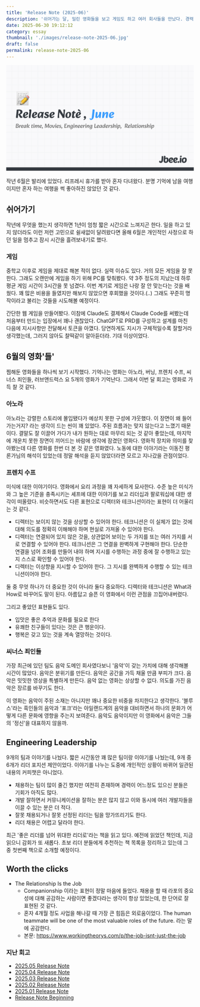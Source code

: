 ```yaml
---
title: 'Release Note (2025-06)'
description: '쉬어가는 달, 밀린 영화들을 보고 게임도 하고 여러 회사들을 만났다. 경력이 어느정도 있는 엔지니어에게는 아직까진 기회가 많은 것 같다.'
date: 2025-06-30 19:12:12
category: essay
thumbnail: './images/release-note-2025-06.jpg'
draft: false
permalink: release-note-2025-06
---
```


![](./images/release-note-2025-06.jpg)

작년 6월은 발리에 있었다. 리프레시 휴가를 받아 혼자 다녀왔다. 분명 기억에 남을 여행이지만 혼자 하는 여행을 썩 좋아하진 않았던 것 같다.

## 쉬어가기
작년에 무엇을 했는지 생각하면 1년이 엄청 짧은 시간으로 느껴지곤 한다. 일을 하고 있지 않더라도 이런 저런 고민으로 쉴새없이 달려왔다면 올해 6월은 개인적인 사정으로 하던 일을 멈추고 잠시 시간을 흘려보내기로 했다.

### 게임
중학교 이후로 게임을 제대로 해본 적이 없다. 실력 이슈도 있다. 거의 모든 게임을 잘 못한다. 그래도 오랜만에 게임을 하기 위해 PC를 맞춰봤다. 약 3주 정도의 지났는데 하루 평균 게임 시간이 3시간을 못 넘겼다. 이번 계기로 게임은 나랑 잘 안 맞는다는 것을 배웠다. 꽤 많은 비용을 들였지만 해보지 않았으면 후회했을 것이다.(..) 그래도 꾸준히 명작이라고 불리는 것들을 시도해볼 예정이다.

간단한 웹 게임을 만들어봤다. 이참에 Claude도 결제해서 Claude Code를 써봤는데 처음부터 만드는 입장에서 꽤나 괜찮았다. ChatGPT로 PRD를 구성하고 설계를 마친 다음에 지시사항만 전달해서 토큰을 아꼈다. 당연하게도 지시가 구체적일수록 잘할거라 생각했는데, 그러지 않아도 찰떡같이 알아듣더라. 기대 이상이었다.


## 6월의 영화'들'
찜해둔 영화들을 하나씩 보기 시작했다. 기억나는 영화는 아노라, 버닝, 프렌치 수프, 씨너스 죄인들, 러브앤드럭스 요 5개의 영화가 기억난다. 그래서 이번 달 회고는 영화로 가득 찰 것 같다.

### 아노라
아노라는 강렬한 스토리에 몰입됐다가 예상치 못한 구성에 갸웃했다. 이 장면이 왜 들어가는거지? 라는 생각이 드는 씬이 꽤 있었다. 주된 흐름과는 맞지 않는다고 느꼈기 때문이다. 결말도 잘 이끌어 가다가 내가 원하는 대로 마무리 되는 것 같아 좋았는데, 마지막에 개운치 못한 장면이 끼어드는 바람에 생각에 잠겼던 영화다. 영화적 장치와 의미를 찾아봤는데 다른 영화를 한번 더 본 것 같은 영화였다. 노동에 대한 이야기라는 이동진 평론가님의 해석이 있었는데 정말 해석을 듣지 않았더라면 모르고 지나갔을 관점이었다.

### 프렌치 수프
미식에 대한 이야기이다. 영화에서 요리 과정을 꽤 자세하게 묘사한다. 수준 높은 미식가와 그 높은 기준을 충족시키는 셰프에 대한 이야기를 보고 리더십과 팔로워십에 대한 생각이 떠올랐다. 비슷하면서도 다른 표현으로 디렉터와 테크니션이라는 표현이 더 어울리는 것 같다.

- 디렉터는 보이지 않는 것을 상상할 수 있어야 한다. 테크니션은 이 실체가 없는 것에 대해 의도를 정확히 이해해야 하며 현실로 가져올 수 있어야 한다.
- 디렉터는 연결되어 있지 않은 것을, 상관없어 보이는 두 가지를 또는 여러 가지를 서로 연결할 수 있어야 한다. 테크니션은 그 연결을 완벽하게 구현해야 한다. 단순한 연결을 넘어 조화를 만들어 내야 하며 지시를 수행하는 과정 중에 잘 수행하고 있는지 스스로 확인할 수 있어야 한다.
- 디렉터는 이상향을 지시할 수 있어야 한다. 그 지시를 완벽하게 수행할 수 있는 테크니션이어야 한다.

둘 중 무엇 하나가 더 중요한 것이 아니라 둘다 중요하다. 디렉터와 테크니션은 What과 How로 바꾸어도 말이 된다. 아름답고 슬픈 이 영화에서 이런 관점을 끄집어내버렸다.

그리고 좋았던 표현들도 있다.
- 입맛은 좋은 추억과 문화를 필요로 한다
- 유쾌한 친구들이 있다는 것은 큰 행운이다.
- 행복은 갖고 있는 것을 계속 열망하는 것이다.

### 씨너스 죄인들
가장 최근에 있던 팀도 음악 도메인 회사였다보니 '음악'이 갖는 가치에 대해 생각해볼 시간이 많았다. 음악은 분위기를 만든다. 음악은 공간을 가득 채울 만큼 부피가 크다. 음악은 밋밋한 영상을 특별하게 만든다. 음악 없는 영화는 상상할 수 없다. 의도를 가진 음악은 장르를 바꾸기도 한다.

이 영화는 음악이 주된 소재는 아니지만 꽤나 중요한 비중을 차지한다고 생각한다. '블루스'라는 흑인들의 음악과 '포크'라는 아일랜드계의 음악을 대비하면서 하나의 문화가 어떻게 다른 문화에 영향을 주는지 보여준다. 음악도 음악이지만 이 영화에서 음악은 그들의 '정신'을 대표하지 않을까.

## Engineering Leadership
9개의 팀과 이야기를 나눴다. 짧은 시간동안 꽤 많은 팀이랑 이야기를 나눴는데, 9개 중 6개가 리더 포지션 제안이었다. 이야기를 나누는 도중에 개인적인 상황이 바뀌어 일관된 내용의 커피챗은 아니었다.

- 채용하는 팀이 많이 줄긴 했지만 여전히 존재하며 경력이 어느정도 있으신 분들은 기회가 아직도 많다.
- 개발 잘하면서 커뮤니케이션을 잘하는 분은 많지 않고 이와 동시에 여러 개발자들을 이끌 수 있는 분은 더 적다.
- 잘못 채용되거나 잘못 선정된 리더는 팀을 망가뜨리기도 한다.
- 리더 채용은 어렵고 달라야 한다.

최근 '좋은 리더를 넘어 위대한 리더로'라는 책을 읽고 있다. 예전에 읽었던 책인데, 지금 읽으니 감회가 또 새롭다. 초보 리더 분들에게 추천하는 책 목록을 정리하고 있는데 그 중 첫번째 책으로 소개할 예정이다.

## Worth the clicks
- The Relationship Is the Job
	- Companionship 이라는 표현이 정말 마음에 들었다. 채용을 할 때 라포의 중요성에 대해 공감하는 사람이면 좋겠다라는 생각이 항상 있었는데, 한 단어로 잘 표현된 것 같다.
	- 혼자 4개월 정도 사업을 해나갈 때 가장 큰 힘듬은 외로움이었다. The human teammate will be one of the most valuable roles of the future. 라는 말에 공감한다.
	- 본문: https://www.workingtheorys.com/p/the-job-isnt-just-the-job

### 지난 회고

- [2025.05 Release Note](https://jbee.io/articles/essay/release-note-2025-05)
- [2025.04 Release Note](https://jbee.io/articles/essay/release-note-2025-04)
- [2025.03 Release Note](https://jbee.io/articles/essay/release-note-2025-03)
- [2025.02 Release Note](https://jbee.io/articles/essay/release-note-2025-02)
- [2025.01 Release Note](https://jbee.io/articles/essay/release-note-2025-01)
- [Release Note Beginning](https://jbee.io/articles/essay/about-release-note)
